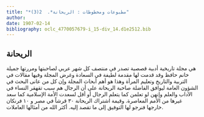 ```yaml
---
title: "*مطبوعات ومخطوطات : الريحانة*.  2(3)"
author: 
date: 1907-02-14
bibliography: oclc_4770057679-i_15-div_14.d1e2512.bib
---
```




##  الريحانة 


 هي مجلة تاريخية أدبية قصصية تصدر في منتصف كل شهر عربي لصاحبتها ومررتها جميلة خانم حافظ وقد قدمت لها مقدمة لطيفة في السعادة وغرض   المجلة وفيها مقالات في التربية والتاريخ وتعليم المرأة وهذا هو أهم أبحاث المجلة وإن كل من عانى البحث في الشؤون العامة ليوافق الفاضلة صاحبة الريحانة على أن الرجال هم سبب تقهقر النساء في الآداب والعلم وإنهن لو تعلمن كما يتعلم الرجال أو أقل لسعدت الأمة الإسلامية كما سعد غيرها من الأمم المعاصرة. وقيمة اشتراك الريحانة  ٣٠  قرشاً في مصر و  ١٠  فرنكان خارجها فنرجو لها التوفيق إلى ما تقصد إليه. أكثر الله من أمثالها العاملات. 
